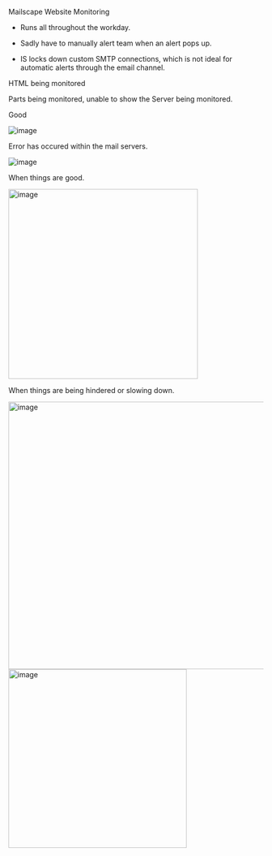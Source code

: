 Mailscape Website Monitoring  


- Runs all throughout the workday.

- Sadly have to manually alert team when an alert pops up.

- IS locks down custom SMTP connections, which is not ideal for automatic alerts through the email channel.



HTML being monitored 

Parts being monitored, unable to show the Server being monitored.


Good

![image](https://github.com/user-attachments/assets/b076b14c-02fe-42bb-b49f-f98a09d1429e)



Error has occured within the mail servers. 

![image](https://github.com/user-attachments/assets/1baee24f-1842-4688-88c7-48edc52ba7f1)




When things are good.


<img width="374" alt="image" src="https://github.com/user-attachments/assets/79808b76-cc7a-418b-b821-c35383af421b">



When things are being hindered or slowing down.



<img width="527" alt="image" src="https://github.com/user-attachments/assets/ba36da79-596c-4b2c-9c8a-ee44497b6634">




<img width="352" alt="image" src="https://github.com/user-attachments/assets/d2b416b8-db7b-439a-aa27-ffa1b5bbd8a5">

